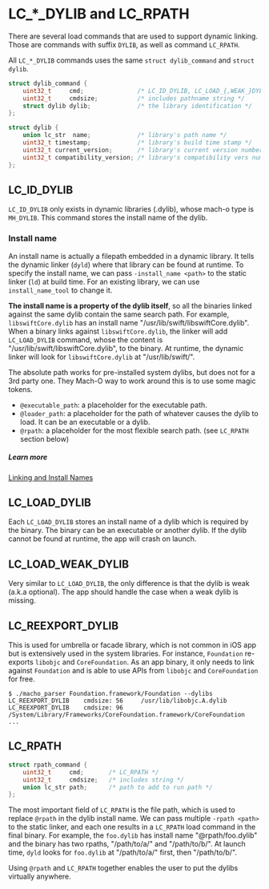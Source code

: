 # LC_*_DYLIB and LC_RPATH
There are several load commands that are used to support dynamic linking. Those are commands with suffix `DYLIB`, as well as command `LC_RPATH`.

All `LC_*_DYLIB` commands uses the same `struct dylib_command` and `struct dylib`.
``` c
struct dylib_command {
    uint32_t     cmd;               /* LC_ID_DYLIB, LC_LOAD_{,WEAK_}DYLIB, LC_REEXPORT_DYLIB */
    uint32_t     cmdsize;           /* includes pathname string */
    struct dylib dylib;             /* the library identification */
};

struct dylib {
    union lc_str  name;             /* library's path name */
    uint32_t timestamp;             /* library's build time stamp */
    uint32_t current_version;       /* library's current version number */
    uint32_t compatibility_version; /* library's compatibility vers number*/
};
```

## LC_ID_DYLIB
`LC_ID_DYLIB` only exists in dynamic libraries (.dylib), whose mach-o type is `MH_DYLIB`. This command stores the install name of the dylib.

### Install name
An install name is actually a filepath embedded in a dynamic library. It tells the dynamic linker (`dyld`) where that library can be found at runtime. To specify the install name, we can pass `-install_name <path>` to the static linker (`ld`) at build time. For an existing library, we can use `install_name_tool` to change it.

**The install name is a property of the dylib itself**, so all the binaries linked against the same dylib contain the same search path. For example, `libswiftCore.dylib` has an install name "/usr/lib/swift/libswiftCore.dylib". When a binary links against `libswiftCore.dylib`, the linker will add `LC_LOAD_DYLIB` command, whose the content is "/usr/lib/swift/libswiftCore.dylib", to the binary. At runtime, the dynamic linker will look for `libswiftCore.dylib` at "/usr/lib/swift/".

The absolute path works for pre-installed system dylibs, but does not for a 3rd party one. They Mach-O way to work around this is to use some magic tokens.
* `@executable_path`: a placeholder for the executable path.
* `@loader_path`: a placeholder for the path of whatever causes the dylib to load. It can be an executable or a dylib.
* `@rpath`: a placeholder for the most flexible search path. (see `LC_RPATH` section below)

##### Learn more
[Linking and Install Names](https://www.mikeash.com/pyblog/friday-qa-2009-11-06-linking-and-install-names.html)

## LC_LOAD_DYLIB
Each `LC_LOAD_DYLIB` stores an install name of a dylib which is required by the binary. The binary can be an executable or another dylib. If the dylib cannot be found at runtime, the app will crash on launch.

## LC_LOAD_WEAK_DYLIB
Very similar to `LC_LOAD_DYLIB`, the only difference is that the dylib is weak (a.k.a optional). The app should handle the case when a weak dylib is missing.

## LC_REEXPORT_DYLIB
This is used for umbrella or facade library, which is not common in iOS app but is extensively used in the system libraries. For instance, `Foundation` re-exports `libobjc` and `CoreFoundation`. As an app binary, it only needs to link against `Foundation` and is able to use APIs from `libobjc` and `CoreFoundation` for free.

```
$ ./macho_parser Foundation.framework/Foundation --dylibs
LC_REEXPORT_DYLIB    cmdsize: 56     /usr/lib/libobjc.A.dylib
LC_REEXPORT_DYLIB    cmdsize: 96     /System/Library/Frameworks/CoreFoundation.framework/CoreFoundation
...
```

## LC_RPATH
``` c
struct rpath_command {
    uint32_t	 cmd;		/* LC_RPATH */
    uint32_t	 cmdsize;	/* includes string */
    union lc_str path;		/* path to add to run path */
};
```

The most important field of `LC_RPATH` is the file path, which is used to replace `@rpath` in the dylib install name. We can pass multiple `-rpath <path>` to the static linker, and each one results in a `LC_RPATH` load command in the final binary. For example, the `foo.dylib` has install name "@rpath/foo.dylib" and the binary has two rpaths,  "/path/to/a/" and "/path/to/b/". At launch time, `dyld` looks for `foo.dylib` at "/path/to/a/" first, then "/path/to/b/".

Using `@rpath` and `LC_RPATH` together enables the user to put the dylibs virtually anywhere.

